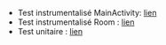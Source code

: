 * Test instrumentalisé MainActivity: [lien](http://htmlpreview.github.io/?https://github.com/Gumpah/Todoc/blob/master/tests/MainActivityInstrumentedTest.html)
* Test instrumentalisé Room : [lien](http://htmlpreview.github.io/?https://github.com/Gumpah/Todoc/blob/master/tests/RoomDatabaseInstrumentedTest.html)
* Test unitaire : [lien](http://htmlpreview.github.io/?https://github.com/Gumpah/Todoc/blob/master/tests/TaskUnitTest.html)